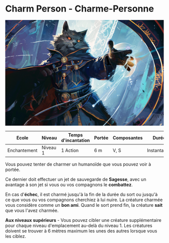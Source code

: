 # Charm Person - Charme-Personne

![Charm Person](../../_images/charm-person.png)

|Ecole|Niveau|Temps d'incantation|Portée|Composantes|Durée|
|-|-|-|-|-|-|
|Enchantement|Niveau 1|1 Action|6 m|V, S|Instantanée|

Vous pouvez tenter de charmer un humanoïde que vous pouvez voir à portée. 

Ce dernier doit effectuer un jet de sauvegarde de **Sagesse**, avec un avantage à son jet si vous ou vos compagnons le **combattez**. 

En cas d'**échec**, il est charmé jusqu'à la fin de la durée du sort ou jusqu'à ce que vous ou vos compagnons cherchiez à lui nuire. La créature charmée vous considère comme un **bon ami**. Quand le sort prend fin, la créature **sait** que vous l'avez charmée.

**Aux niveaux supérieurs** - Vous pouvez cibler une créature supplémentaire pour chaque niveau d'emplacement au-delà du niveau 1. Les créatures doivent se trouver à 6 mètres maximum les unes des autres lorsque vous les ciblez.